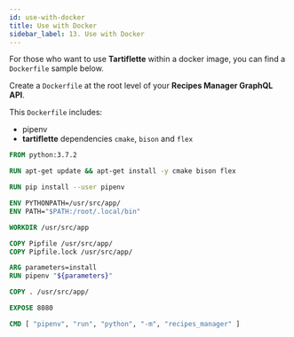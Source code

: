 ```yaml
---
id: use-with-docker
title: Use with Docker
sidebar_label: 13. Use with Docker
---
```


For those who want to use **Tartiflette** within a docker image, you can find a `Dockerfile` sample below.

Create a `Dockerfile` at the root level of your **Recipes Manager GraphQL API**.

This `Dockerfile` includes:
* pipenv
* **tartiflette** dependencies `cmake`, `bison` and `flex`

```dockerfile
FROM python:3.7.2

RUN apt-get update && apt-get install -y cmake bison flex

RUN pip install --user pipenv

ENV PYTHONPATH=/usr/src/app/
ENV PATH="$PATH:/root/.local/bin"

WORKDIR /usr/src/app

COPY Pipfile /usr/src/app/
COPY Pipfile.lock /usr/src/app/

ARG parameters=install
RUN pipenv "${parameters}"

COPY . /usr/src/app/

EXPOSE 8080

CMD [ "pipenv", "run", "python", "-m", "recipes_manager" ]
```